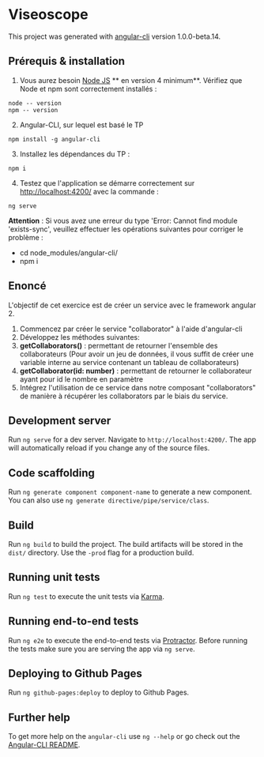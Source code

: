# Viseoscope

This project was generated with [angular-cli](https://github.com/angular/angular-cli) version 1.0.0-beta.14.

## Prérequis & installation
 1. Vous aurez besoin [Node JS](https://nodejs.org/en/) ** en version 4 minimum**. Vérifiez que Node et npm sont correctement installés :
 ```
 node -- version
 npm -- version
 ```

 2. Angular-CLI, sur lequel est basé le TP
 ```
 npm install -g angular-cli
 ```

 3. Installez les dépendances du TP :
  ```
  npm i
  ```

 4. Testez que l'application se démarre correctement sur [http://localhost:4200/](http://localhost:4200/) avec la commande :
 ```
 ng serve
 ```
**Attention** : Si vous avez une erreur du type 'Error: Cannot find module 'exists-sync', veuillez effectuer les opérations suivantes pour corriger le problème :
 * cd node_modules/angular-cli/
 * npm i

## Enoncé

 L'objectif de cet exercice est de créer un service avec le framework angular 2.

 1. Commencez par créer le service "collaborator" à l'aide d'angular-cli
 2. Développez les méthodes suivantes:
   1.  **getCollaborators()** : permettant de retourner l'ensemble des collaborateurs (Pour avoir un jeu de données, il vous suffit de créer une variable interne au service contenant un tableau de collaborateurs)
   2.  **getCollaborator(id: number)** : permettant de retourner le collaborateur ayant pour id le nombre en paramètre
 3. Intégrez l'utilisation de ce service dans notre composant "collaborators" de manière à récupérer les collaborators par le biais du service.

## Development server
Run `ng serve` for a dev server. Navigate to `http://localhost:4200/`. The app will automatically reload if you change any of the source files.

## Code scaffolding

Run `ng generate component component-name` to generate a new component. You can also use `ng generate directive/pipe/service/class`.

## Build

Run `ng build` to build the project. The build artifacts will be stored in the `dist/` directory. Use the `-prod` flag for a production build.

## Running unit tests

Run `ng test` to execute the unit tests via [Karma](https://karma-runner.github.io).

## Running end-to-end tests

Run `ng e2e` to execute the end-to-end tests via [Protractor](http://www.protractortest.org/).
Before running the tests make sure you are serving the app via `ng serve`.

## Deploying to Github Pages

Run `ng github-pages:deploy` to deploy to Github Pages.

## Further help

To get more help on the `angular-cli` use `ng --help` or go check out the [Angular-CLI README](https://github.com/angular/angular-cli/blob/master/README.md).
